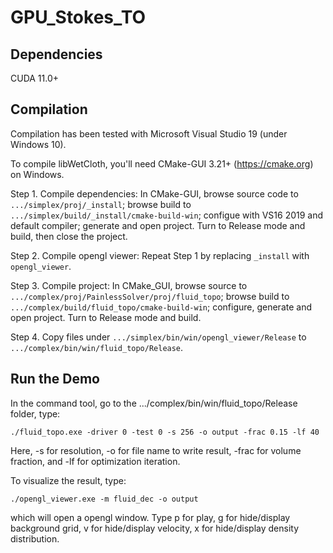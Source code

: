 
GPU_Stokes_TO
================
Dependencies
--------------------
CUDA 11.0+

Compilation
-----------------
Compilation has been tested with Microsoft Visual Studio 19 (under Windows 10).

To compile libWetCloth, you'll need CMake-GUI 3.21+ (https://cmake.org) on Windows.

Step 1. Compile dependencies: In CMake-GUI, browse source code to `.../simplex/proj/_install`; browse build to `.../simplex/build/_install/cmake-build-win`; configue with VS16 2019 and default compiler; generate and open project. Turn to Release mode and build, then close the project.

Step 2. Compile opengl viewer: Repeat Step 1 by replacing `_install` with `opengl_viewer`.

Step 3. Compile project: In CMake_GUI, browse source to `.../complex/proj/PainlessSolver/proj/fluid_topo`; browse build to `.../complex/build/fluid_topo/cmake-build-win`; configure, generate and open project. Turn to Release mode and build.

Step 4. Copy files under `.../simplex/bin/win/opengl_viewer/Release` to `.../complex/bin/win/fluid_topo/Release`.

Run the Demo
--------------------
In the command tool, go to the .../complex/bin/win/fluid_topo/Release folder, type:
```
./fluid_topo.exe -driver 0 -test 0 -s 256 -o output -frac 0.15 -lf 40
```
Here, -s for resolution, -o for file name to write result, -frac for volume fraction, and -lf for optimization iteration.

To visualize the result, type:
```
./opengl_viewer.exe -m fluid_dec -o output
```
which will open a opengl window. Type p for play, g for hide/display background grid, v for hide/display velocity, x for hide/display density distribution.
